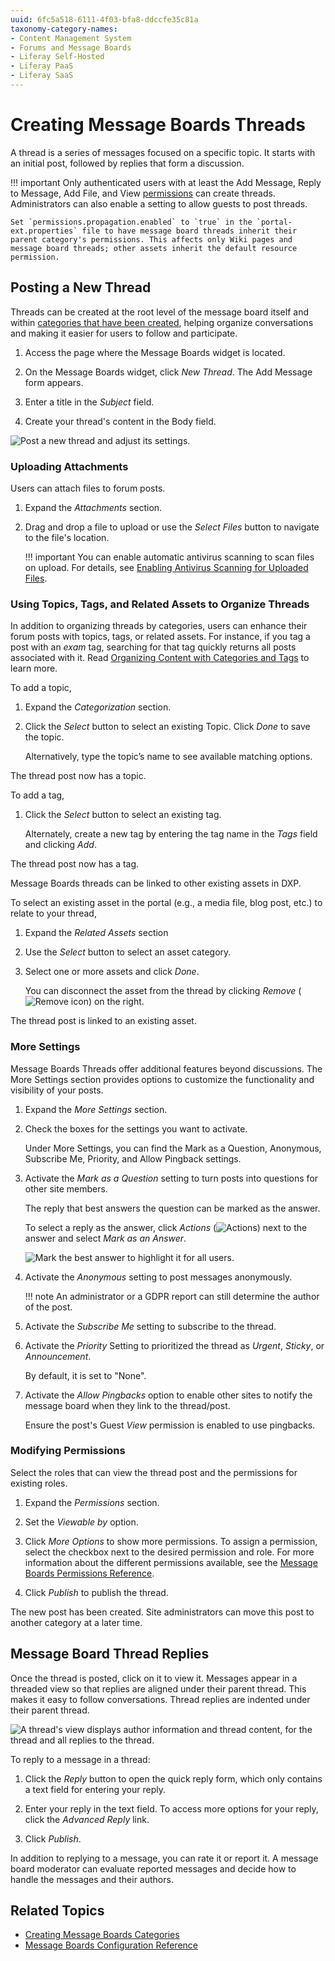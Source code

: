 ```yaml
---
uuid: 6fc5a518-6111-4f03-bfa8-ddccfe35c81a
taxonomy-category-names:
- Content Management System
- Forums and Message Boards
- Liferay Self-Hosted
- Liferay PaaS
- Liferay SaaS
---
```


# Creating Message Boards Threads

A thread is a series of messages focused on a specific topic. It starts with an initial post, followed by replies that form a discussion.

!!! important
    Only authenticated users with at least the Add Message, Reply to Message, Add File, and View [permissions](./message-boards-permissions-reference.md) can create threads. Administrators can also enable a setting to allow guests to post threads.

    Set `permissions.propagation.enabled` to `true` in the `portal-ext.properties` file to have message board threads inherit their parent category's permissions. This affects only Wiki pages and message board threads; other assets inherit the default resource permission.

## Posting a New Thread

Threads can be created at the root level of the message board itself and within [categories that have been created](./creating-message-boards-categories.md), helping organize conversations and making it easier for users to follow and participate.

1. Access the page where the Message Boards widget is located.

1. On the Message Boards widget, click *New Thread*. The Add Message form appears.

1. Enter a title in the *Subject* field.

1. Create your thread's content in the Body field.

![Post a new thread and adjust its settings.](./creating-message-boards-threads/images/01.png)

### Uploading Attachments

Users can attach files to forum posts.

1. Expand the *Attachments* section.

1. Drag and drop a file to upload or use the *Select Files* button to navigate to the file's location.

   !!! important
       You can enable automatic antivirus scanning to scan files on upload. For details, see [Enabling Antivirus Scanning for Uploaded Files](../../../system-administration/file-storage/enabling-antivirus-scanning-for-uploaded-files.md).

### Using Topics, Tags, and Related Assets to Organize Threads

In addition to organizing threads by categories, users can enhance their forum posts with topics, tags, or related assets. For instance, if you tag a post with an *exam* tag, searching for that tag quickly returns all posts associated with it. Read [Organizing Content with Categories and Tags](../../../content-authoring-and-management/tags-and-categories/organizing-content-with-categories-and-tags.md) to learn more.

To add a topic,

1. Expand the *Categorization* section.

1. Click the *Select* button to select an existing Topic. Click *Done* to save the topic.

   Alternatively, type the topic’s name to see available matching options.

The thread post now has a topic.

To add a tag,

1. Click the *Select* button to select an existing tag.

   Alternately, create a new tag by entering the tag name in the *Tags* field and clicking *Add*.

The thread post now has a tag.

Message Boards threads can be linked to other existing assets in DXP.

To select an existing asset in the portal (e.g., a media file, blog post, etc.) to relate to your thread,

1. Expand the *Related Assets* section

1. Use the *Select* button to select an asset category.

1. Select one or more assets and click *Done*.

   You can disconnect the asset from the thread by clicking *Remove* (![Remove icon](../../../images/icon-delete.png)) on the right.

The thread post is linked to an existing asset.

### More Settings

Message Boards Threads offer additional features beyond discussions. The More Settings section provides options to customize the functionality and visibility of your posts.

1. Expand the *More Settings* section.

1. Check the boxes for the settings you want to activate.

   Under More Settings, you can find the Mark as a Question, Anonymous, Subscribe Me, Priority, and Allow Pingback settings.

1. Activate the *Mark as a Question* setting to turn posts into questions for other site members.

   The reply that best answers the question can be marked as the answer.

   To select a reply as the answer, click *Actions* (![Actions](../../../images/icon-actions.png)) next to the answer and select *Mark as an Answer*.

   ![Mark the best answer to highlight it for all users.](./creating-message-boards-threads/images/02.png)

1. Activate the *Anonymous* setting to post messages anonymously.

   !!! note
       An administrator or a GDPR report can still determine the author of the post.

1. Activate the *Subscribe Me* setting to subscribe to the thread.

1. Activate the *Priority* Setting to prioritized the thread as *Urgent*, *Sticky*, or *Announcement*.

   By default, it is set to "None".

1. Activate the *Allow Pingbacks* option to enable other sites to notify the message board when they link to the thread/post.

   Ensure the post's Guest *View* permission is enabled to use pingbacks.

### Modifying Permissions

Select the roles that can view the thread post and the permissions for existing roles.

1. Expand the *Permissions* section.

1. Set the *Viewable by* option.

1. Click *More Options* to show more permissions. To assign a permission, select the checkbox next to the desired permission and role. For more information about the different permissions available, see the [Message Boards Permissions Reference](./message-boards-permissions-reference.md).

1. Click *Publish* to publish the thread.

The new post has been created. Site administrators can move this post to another category at a later time.

## Message Board Thread Replies

Once the thread is posted, click on it to view it. Messages appear in a threaded view so that replies are aligned under their parent thread. This makes it easy to follow conversations. Thread replies are indented under their parent thread.

![A thread's view displays author information and thread content, for the thread and all replies to the thread.](./creating-message-boards-threads/images/03.png)

To reply to a message in a thread:

1. Click the *Reply* button to open the quick reply form, which only contains a text field for entering your reply.

1. Enter your reply in the text field. To access more options for your reply, click the *Advanced Reply* link.

1. Click *Publish*.

In addition to replying to a message, you can rate it or report it. A message board moderator can evaluate reported messages and decide how to handle the messages and their authors.

## Related Topics

- [Creating Message Boards Categories](./creating-message-boards-categories.md)
- [Message Boards Configuration Reference](./message-boards-configuration-reference.md)
